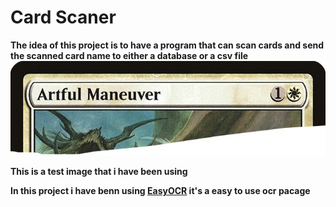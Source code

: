 
# Card Scaner&nbsp; 
                            
                                
**The idea of this project is to have a program that can scan cards and send the scanned card name to either a database or a csv file**
![alt text](/image000R.jpg)  


**This is a test image that i have been using**&nbsp;  
  

**In this project i have benn using [EasyOCR](https://github.com/JaidedAI/EasyOCR) it's a easy to use ocr pacage**&nbsp;   

  
